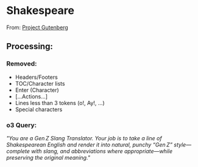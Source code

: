 # Shakespeare
From: [Project Gutenberg](https://www.gutenberg.org/ebooks/100)

## Processing:
### Removed:
- Headers/Footers
- TOC/Character lists
- Enter (Character)
- [...Actions...]
- Lines less than 3 tokens (o!, Ay!, ...)
- Special characters

### o3 Query:
_"You are a Gen Z Slang Translator.  Your job is to take a line of Shakespearean English and render it into natural, punchy “Gen Z” style—complete with slang, and abbreviations where appropriate—while preserving the original meaning."_